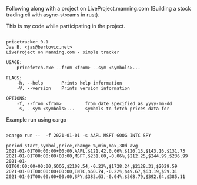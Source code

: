 Following along with a project on LiveProject.manning.com (Building a stock trading cli with async-streams in rust).

This is my code while participating in the project.

```

pricetracker 0.1
Jas B. <jas@bertovic.net>
LiveProject on Manning.com - simple tracker

USAGE:
    pricefetch.exe --from <from> --sym <symbols>...

FLAGS:
    -h, --help       Prints help information
    -V, --version    Prints version information

OPTIONS:
    -f, --from <from>         from date specified as yyyy-mm-dd
    -s, --sym <symbols>...    symbols to fetch prices data for

```

Example run using cargo

```

>cargo run --  -f 2021-01-01 -s AAPL MSFT GOOG INTC SPY       

period start,symbol,price,change %,min,max,30d avg
2021-01-01T00:00:00+00:00,AAPL,$121.42,0.06%,$120.13,$143.16,$131.73
2021-01-01T00:00:00+00:00,MSFT,$231.60,-0.06%,$212.25,$244.99,$236.99
2021-01-01T00:00:00+00:00,GOOG,$2108.54,-0.22%,$1728.24,$2128.31,$2029.59
2021-01-01T00:00:00+00:00,INTC,$60.74,-0.22%,$49.67,$63.19,$59.31
2021-01-01T00:00:00+00:00,SPY,$383.63,-0.04%,$368.79,$392.64,$385.11
```